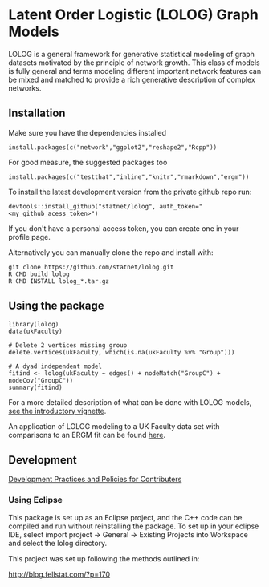 # Latent Order Logistic (LOLOG) Graph Models

LOLOG is a general framework for generative statistical modeling of graph datasets motivated by
the principle of network growth. This class of models is fully general and terms modeling
different important network features can be mixed and matched to provide a rich generative
description of complex networks.


## Installation

Make sure you have the dependencies installed

```
install.packages(c("network","ggplot2","reshape2","Rcpp"))
```

For good measure, the suggested packages too

```
install.packages(c("testthat","inline","knitr","rmarkdown","ergm"))
```

To install the latest development version from the private github repo run:
```
devtools::install_github("statnet/lolog", auth_token="<my_github_acess_token>")
```
If you don't have a personal access token, you can create one in your profile page.


Alternatively you can manually clone the repo and install with:

```
git clone https://github.com/statnet/lolog.git
R CMD build lolog
R CMD INSTALL lolog_*.tar.gz
```

## Using the package

```
library(lolog)
data(ukFaculty)

# Delete 2 vertices missing group
delete.vertices(ukFaculty, which(is.na(ukFaculty %v% "Group")))

# A dyad independent model
fitind <- lolog(ukFaculty ~ edges() + nodeMatch("GroupC") + nodeCov("GroupC"))
summary(fitind)
```

For a more detailed description of what can be done with LOLOG models, [see the introductory vignette](inst/doc/lolog-introduction.pdf).

An application of LOLOG modeling to a UK Faculty data set with comparisons to an ERGM fit can be found [here](inst/doc/lolog-ergm.pdf).

## Development

[Development Practices and Policies for Contributers](../../wiki/How-to-Contribute:-Git-Practices)

### Using Eclipse

This package is set up as an Eclipse project, and the C++ code can be compiled and run without reinstalling the package. To set up in your eclipse IDE, select import project -> General -> Existing Projects into Workspace and select the lolog directory.

This project was set up following the methods outlined in:

<http://blog.fellstat.com/?p=170>



